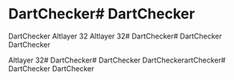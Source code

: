 # DartChecker# DartChecker
DartChecker
Altlayer 32
Altlayer 32# DartChecker# DartChecker
DartChecker

Altlayer 32# DartChecker# DartChecker
DartCheckerartChecker# DartChecker
DartChecker

